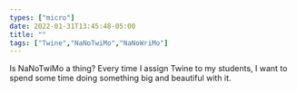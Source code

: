 ```yaml
---
types: ["micro"]
date: 2022-01-31T13:45:48-05:00
title: ""
tags: ["Twine","NaNoTwiMo","NaNoWriMo"]
---
```

Is NaNoTwiMo a thing? Every time I assign Twine to my students, I want to spend some time doing something big and beautiful with it.
